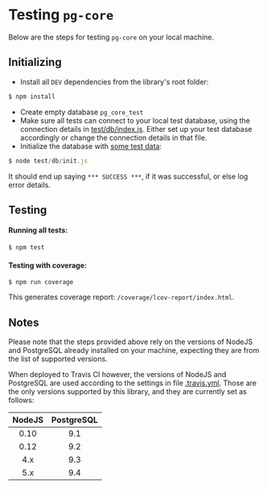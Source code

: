 # Testing `pg-core`

Below are the steps for testing `pg-core` on your local machine.

## Initializing

* Install all `DEV` dependencies from the library's root folder:
```js
$ npm install
```
* Create empty database `pg_core_test`
* Make sure all tests can connect to your local test database, using the connection details in [test/db/index.js](/test/db/index.js).
  Either set up your test database accordingly or change the connection details in that file. 
* Initialize the database with [some test data](/test/db/init.js):
```js
$ node test/db/init.js
``` 
It should end up saying `*** SUCCESS ***`, if it was successful, or else log error details.

## Testing 

#### Running all tests:
```
$ npm test
```

#### Testing with coverage:
```
$ npm run coverage
```
This generates coverage report: `/coverage/lcov-report/index.html`.

## Notes
 
Please note that the steps provided above rely on the versions of NodeJS and PostgreSQL
already installed on your machine, expecting they are from the list of supported versions. 

When deployed to Travis CI however, the versions of NodeJS and PostgreSQL are used
according to the settings in file [.travis.yml](/.travis.yml). Those are the only versions
supported by this library, and they are currently set as follows:
 
NodeJS  | PostgreSQL
:--------: | :----------:
0.10 | 9.1
0.12 | 9.2
4.x  | 9.3
5.x  | 9.4
 